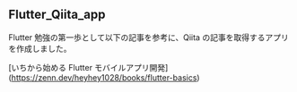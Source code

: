 ## Flutter_Qiita_app

Flutter 勉強の第一歩として以下の記事を参考に、Qiita の記事を取得するアプリを作成しました。

[いちから始める Flutter モバイルアプリ開発]
(https://zenn.dev/heyhey1028/books/flutter-basics)
